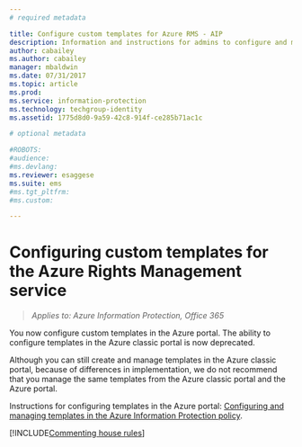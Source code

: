 ```yaml
---
# required metadata

title: Configure custom templates for Azure RMS - AIP
description: Information and instructions for admins to configure and manage usage rights templates. 
author: cabailey
ms.author: cabailey
manager: mbaldwin
ms.date: 07/31/2017
ms.topic: article
ms.prod:
ms.service: information-protection
ms.technology: techgroup-identity
ms.assetid: 1775d8d0-9a59-42c8-914f-ce285b71ac1c

# optional metadata

#ROBOTS:
#audience:
#ms.devlang:
ms.reviewer: esaggese
ms.suite: ems
#ms.tgt_pltfrm:
#ms.custom:

---
```


# Configuring custom templates for the Azure Rights Management service

>*Applies to: Azure Information Protection, Office 365*

You now configure custom templates in the Azure portal. The ability to configure templates in the Azure classic portal is now deprecated.

Although you can still create and manage templates in the Azure classic portal, because of differences in implementation, we do not recommend that you manage the same templates from the Azure classic portal and the Azure portal.

Instructions for configuring templates in the Azure portal: [Configuring and managing templates in the Azure Information Protection policy](configure-policy-templates.md).


[!INCLUDE[Commenting house rules](../includes/houserules.md)]

